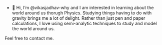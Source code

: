 - 👋 Hi, I’m @vikasjadhav-why
and I am interested in learning about the world around us thorugh Physics. Studying things having to do with gravity brings me a lot of delight.
Rather than just pen and paper calculations, I love using semi-analytic techniques to study and model the world around us.

Feel free to contact me.

<!---
vikasjadhav-why/vikasjadhav-why is a ✨ special ✨ repository because its `README.md` (this file) appears on your GitHub profile.
You can click the Preview link to take a look at your changes.
--->
